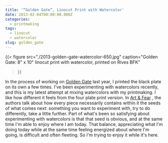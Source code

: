 ```yaml
---
title: '“Golden Gate”, Linocut Print with Watercolor'
date: 2013-02-04T00:00:00.000Z
categories:
  - printmaking
tags:
  - linocut
  - watercolor
slug: golden_gate
---
```


{{< figure
  src="./2013-golden-gate-watercolor-650.jpg"
  caption="Golden Gate: 8\" x 10\" linocut print with watercolor, printed on Rives BFK"
>}}

In the process of working on [Golden Gate][1]  last year, I printed the black
plate on its own a few times. I've been experimenting with watercolors recently,
and this is my latest attempt at mixing watercolors with my printmaking. I like
how different it feels from the four plate print version. In [Art & Fear][2] ,
the authors talk about how every piece necessarily contains within it the seeds
of what comes next: something you want to experiment with, try to do
differently, take a little further. Part of what's been so satisfying about
experimenting with watercolors is that that seed is obvious, and at the same
time I'm able to enjoy where I am today. That balance, appreciating what I'm
doing today while at the same time feeling energized about where I'm going, is
difficult and often fleeting. So I'm trying to enjoy it while it's here.



 [1]: http://www.flickr.com/photos/nathan_y/7842926688/
 [2]: http://www.tedorland.com/artandfear/index.html
